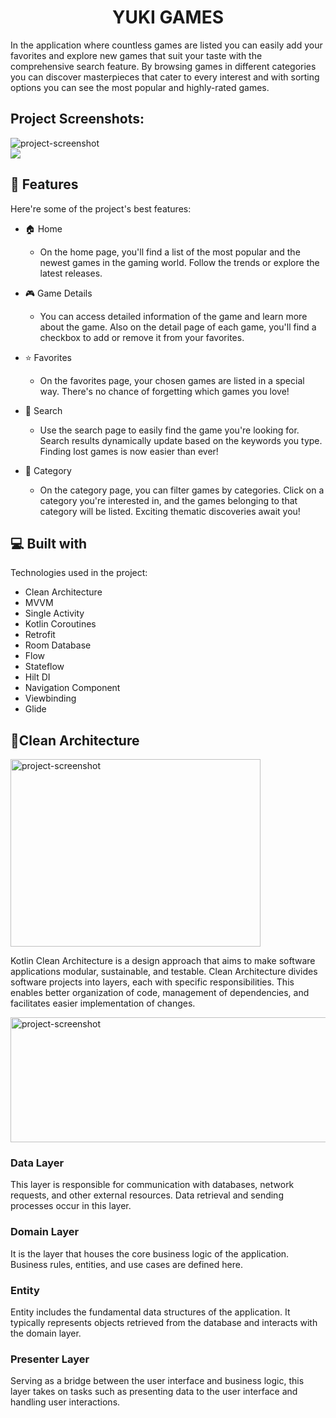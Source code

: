 <h1 align="center" id="title">YUKI GAMES</h1>

<p id="description">In the application where countless games are listed you can easily add your favorites and explore new games that suit your taste with the comprehensive search feature. By browsing games in different categories you can discover masterpieces that cater to every interest and with sorting options you can see the most popular and highly-rated games.</p>

<h2>Project Screenshots:</h2>

<div style="display: flex; gap: 10px;">
  <img src="https://raw.githubusercontent.com/kemalgeylaniyuki/Yuki_Games/master/gradle/wrapper/YUKI%20GAMES%20(1).png" alt="project-screenshot"/">
</div>



<div style="display: flex; gap: 10px;">
  <img src="https://raw.githubusercontent.com/kemalgeylaniyuki/Yuki_Games/master/gradle/wrapper/YUKI%20GAMES.png"/">
</div>


<h2>🧐 Features</h2>

Here're some of the project's best features:

* 🏠 Home
  - On the home page, you'll find a list of the most popular and the newest games in the gaming world. Follow the trends or explore the latest releases.
    
* 🎮 Game Details
  - You can access detailed information of the game and learn more about the game. Also on the detail page of each game, you'll find a checkbox to add or remove it from your favorites.
    
* ⭐ Favorites
    - On the favorites page, your chosen games are listed in a special way. There's no chance of forgetting which games you love!
      
* 🔎 Search
  - Use the search page to easily find the game you're looking for. Search results dynamically update based on the keywords you type. Finding lost games is now easier than ever!
    
* 📂 Category
  - On the category page, you can filter games by categories. Click on a category you're interested in, and the games belonging to that category will be listed. Exciting thematic discoveries await you!  
  
  
<h2>💻 Built with</h2>

Technologies used in the project:

*   Clean Architecture
*   MVVM
*   Single Activity
*   Kotlin Coroutines
*   Retrofit
*   Room Database
*   Flow
*   Stateflow
*   Hilt DI
*   Navigation Component
*   Viewbinding
*   Glide

<h2>💎Clean Architecture</h2>

<img src="https://raw.githubusercontent.com/kemalgeylaniyuki/YUKI-GAMES/master/app/cleanArc.png" alt="project-screenshot" width="400" height="300/">

Kotlin Clean Architecture is a design approach that aims to make software applications modular, sustainable, and testable. 
Clean Architecture divides software projects into layers, each with specific responsibilities. 
This enables better organization of code, management of dependencies, and facilitates easier implementation of changes.

<img src="https://raw.githubusercontent.com/kemalgeylaniyuki/YUKI-GAMES/master/app/clean.png" alt="project-screenshot" width="600" height="200/">

<h3>Data Layer</h3>
This layer is responsible for communication with databases, network requests, and other external resources. 
Data retrieval and sending processes occur in this layer.

<h3>Domain Layer</h3>
It is the layer that houses the core business logic of the application. Business rules, entities, and use cases are defined here.

<h3>Entity</h3>
Entity includes the fundamental data structures of the application. 
It typically represents objects retrieved from the database and interacts with the domain layer.

<h3>Presenter Layer</h3>
Serving as a bridge between the user interface and business logic, 
this layer takes on tasks such as presenting data to the user interface and handling user interactions.
